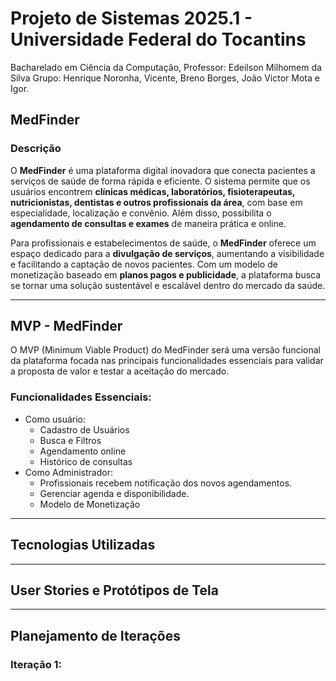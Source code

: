  # Projeto de Sistemas 2025.1 - Universidade Federal do Tocantins
 Bacharelado em Ciência da Computação, 
 Professor: Edeilson Milhomem da Silva
 Grupo: Henrique Noronha, Vicente, Breno Borges, João Victor Mota e Igor.

## MedFinder
### Descrição 

O **MedFinder** é uma plataforma digital inovadora que conecta pacientes a serviços de saúde de forma rápida e eficiente. O sistema permite que os usuários encontrem **clínicas médicas, laboratórios, fisioterapeutas, nutricionistas, dentistas e outros profissionais da área**, com base em especialidade, localização e convênio. Além disso, possibilita o **agendamento de consultas e exames** de maneira prática e online.

Para profissionais e estabelecimentos de saúde, o **MedFinder** oferece um espaço dedicado para a **divulgação de serviços**, aumentando a visibilidade e facilitando a captação de novos pacientes. Com um modelo de monetização baseado em **planos pagos e publicidade**, a plataforma busca se tornar uma solução sustentável e escalável dentro do mercado da saúde.

---

## MVP - MedFinder
O MVP (Minimum Viable Product) do MedFinder será uma versão funcional da plataforma focada nas principais funcionalidades essenciais para validar a proposta de valor e testar a aceitação do mercado.

### Funcionalidades Essenciais:
- Como usuário:
    - Cadastro de Usuários
    - Busca e Filtros 
    - Agendamento online
    - Histórico de consultas
- Como Administrador:
    - Profissionais recebem notificação dos novos agendamentos.
    - Gerenciar agenda e disponibilidade.
    - Modelo de Monetização

---

## Tecnologias Utilizadas

---

## User Stories e Protótipos de Tela 

---

## Planejamento de Iterações
### Iteração 1: 